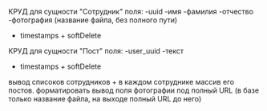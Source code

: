КРУД для сущности "Сотрудник"
поля:
-uuid
-имя
-фамилия
-отчество
-фотография (название файла, без полного пути)
+ timestamps + softDelete

КРУД для сущности "Пост"
поля:
-user_uuid
-текст
+ timestamps + softDelete

вывод списоков сотрудников + в каждом сотруднике массив его постов.
форматировать вывод поля фотографии под полный URL (в базе только название файла, на выходе полный URL до него)